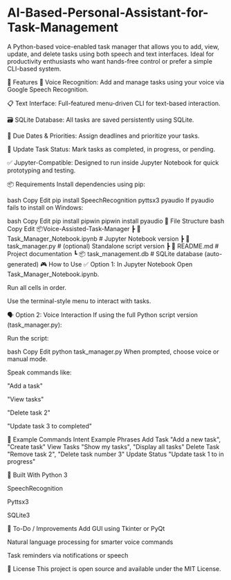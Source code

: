# AI-Based-Personal-Assistant-for-Task-Management
A Python-based voice-enabled task manager that allows you to add, view, update, and delete tasks using both speech and text interfaces. Ideal for productivity enthusiasts who want hands-free control or prefer a simple CLI-based system.

🚀 Features
🎤 Voice Recognition: Add and manage tasks using your voice via Google Speech Recognition.

📋 Text Interface: Full-featured menu-driven CLI for text-based interaction.

🗃️ SQLite Database: All tasks are saved persistently using SQLite.

📅 Due Dates & Priorities: Assign deadlines and prioritize your tasks.

🔄 Update Task Status: Mark tasks as completed, in progress, or pending.

✅ Jupyter-Compatible: Designed to run inside Jupyter Notebook for quick prototyping and testing.

📦 Requirements
Install dependencies using pip:

bash
Copy
Edit
pip install SpeechRecognition pyttsx3 pyaudio
If pyaudio fails to install on Windows:

bash
Copy
Edit
pip install pipwin
pipwin install pyaudio
📁 File Structure
bash
Copy
Edit
📦Voice-Assisted-Task-Manager
 ┣ 📄 Task_Manager_Notebook.ipynb     # Jupyter Notebook version
 ┣ 📄 task_manager.py                 # (optional) Standalone script version
 ┣ 📄 README.md                       # Project documentation
 ┗ 📦 task_management.db              # SQLite database (auto-generated)
🎮 How to Use
✅ Option 1: In Jupyter Notebook
Open Task_Manager_Notebook.ipynb.

Run all cells in order.

Use the terminal-style menu to interact with tasks.

🗣️ Option 2: Voice Interaction
If using the full Python script version (task_manager.py):

Run the script:

bash
Copy
Edit
python task_manager.py
When prompted, choose voice or manual mode.

Speak commands like:

"Add a task"

"View tasks"

"Delete task 2"

"Update task 3 to completed"

📌 Example Commands
Intent	Example Phrases
Add Task	"Add a new task", "Create task"
View Tasks	"Show my tasks", "Display all tasks"
Delete Task	"Remove task 2", "Delete task number 3"
Update Status	"Update task 1 to in progress"

🧠 Built With
Python 3

SpeechRecognition

Pyttsx3

SQLite3

📌 To-Do / Improvements
Add GUI using Tkinter or PyQt

Natural language processing for smarter voice commands

Task reminders via notifications or speech

📜 License
This project is open source and available under the MIT License.
